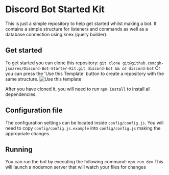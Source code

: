 # Discord Bot Started Kit
This is just a simple repository to help get started whilst making a bot.
It contains a simple structure for listeners and commands as well as a database connection using knex (query builder).

## Get started
To get started you can clone this repository:
`git clone git@github.com:gh-jsoares/Discord-Bot-Starter-Kit.git discord-bot && cd discord-bot`
Or you can press the 'Use this Template' button to create a repository with the same structure.
![Use this template](https://files.perpheads.com/aPAYFgyfG8kuRtxd.png)

After you have cloned it, you will need to run `npm install` to install all dependencies.

## Configuration file
The configuration settings can be located inside `config/config.js`. You will need to
copy `config/config.js.example` into `config/config.js` making the appropriate changes.

## Running
You can run the bot by executing the following command:
`npm run dev`
This will launch a nodemon server that will watch your files for changes
